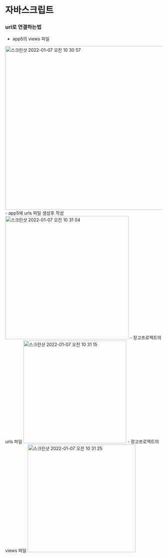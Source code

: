 # 자바스크립트

### url로 연결하는법
- app5의 views 파일
<img width="524" alt="스크린샷 2022-01-07 오전 10 30 57" src="https://user-images.githubusercontent.com/89058117/148476576-a41b360b-6317-483f-ae98-b800326dcff8.png">
- app5에 urls 파일 생성후 작성
<img width="395" alt="스크린샷 2022-01-07 오전 10 31 04" src="https://user-images.githubusercontent.com/89058117/148476586-72661b3d-e1bd-49f2-84e6-277592ef8f43.png">
- 장고프로젝트의 urls 파일
<img width="329" alt="스크린샷 2022-01-07 오전 10 31 15" src="https://user-images.githubusercontent.com/89058117/148476589-fa697605-1f50-417b-baf4-3c53a0369546.png">
- 장고프로젝트의 views 파일
<img width="345" alt="스크린샷 2022-01-07 오전 10 31 25" src="https://user-images.githubusercontent.com/89058117/148476591-082dfee0-5f00-4a41-829a-1d95ebdea10d.png">
